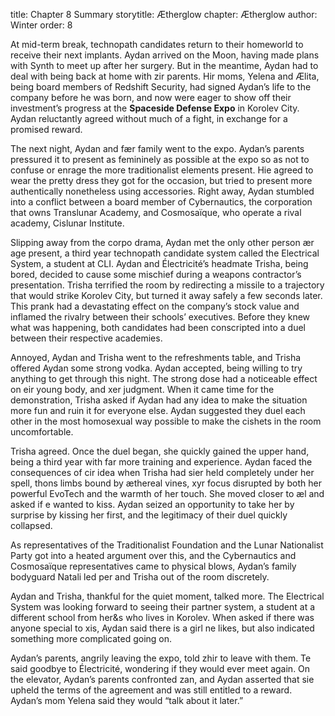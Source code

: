 title: Chapter 8 Summary
storytitle: Ætherglow 
chapter: Ætherglow
author: Winter
order: 8

At mid-term break, technopath candidates return to their homeworld to receive their next implants.  Aydan arrived on the Moon, having made plans with Synth to meet up after her surgery.  But in the meantime, Aydan had to deal with being back at home with zir parents.  Hir moms, Yelena and Ælita, being board members of Redshift Security, had signed Aydan’s life to the company before he was born, and now were eager to show off their investment’s progress at the **Spaceside Defense Expo** in Korolev City.  Aydan reluctantly agreed without much of a fight, in exchange for a promised reward.

The next night, Aydan and fær family went to the expo.  Aydan’s parents pressured it to present as femininely as possible at the expo so as not to confuse or enrage the more traditionalist elements present.  Hie agreed to wear the pretty dress they got for the occasion, but tried to present more authentically nonetheless using accessories.  Right away, Aydan stumbled into a conflict between a board member of Cybernautics, the corporation that owns Translunar Academy, and Cosmosaïque, who operate a rival academy, Cislunar Institute.

Slipping away from the corpo drama, Aydan met the only other person ær age present, a third year technopath candidate system called the Electrical System, a student at CLI.  Aydan and Électricité’s headmate Trisha, being bored, decided to cause some mischief during a weapons contractor’s presentation.  Trisha terrified the room by redirecting a missile to a trajectory that would strike Korolev City, but turned it away safely a few seconds later.  This prank had a devastating effect on the company’s stock value and inflamed the rivalry between their schools’ executives.  Before they knew what was happening, both candidates had been conscripted into a duel between their respective academies.

Annoyed, Aydan and Trisha went to the refreshments table, and Trisha offered Aydan some strong vodka.  Aydan accepted, being willing to try anything to get through this night.  The strong dose had a noticeable effect on eir young body, and xer judgment.  When it came time for the demonstration, Trisha asked if Aydan had any idea to make the situation more fun and ruin it for everyone else.  Aydan suggested they duel each other in the most homosexual way possible to make the cishets in the room uncomfortable.

Trisha agreed.  Once the duel began, she quickly gained the upper hand, being a third year with far more training and experience.  Aydan faced the consequences of cir idea when Trisha had sier held completely under her spell, thons limbs bound by æthereal vines, xyr focus disrupted by both her powerful EvoTech and the warmth of her touch.  She moved closer to æl and asked if e wanted to kiss.  Aydan seized an opportunity to take her by surprise by kissing her first, and the legitimacy of their duel quickly collapsed.

As representatives of the Traditionalist Foundation and the Lunar Nationalist Party got into a heated argument over this, and the Cybernautics and Cosmosaïque representatives came to physical blows, Aydan’s family bodyguard Natali led per and Trisha out of the room discretely.

Aydan and Trisha, thankful for the quiet moment, talked more.  The Electrical System was looking forward to seeing their partner system, a student at a different school from her&s who lives in Korolev.  When asked if there was anyone special to xis, Aydan said there is a girl ne likes, but also indicated something more complicated going on.

Aydan’s parents, angrily leaving the expo, told zhir to leave with them.  Te said goodbye to Électricité, wondering if they would ever meet again.  On the elevator, Aydan’s parents confronted zan, and Aydan asserted that sie upheld the terms of the agreement and was still entitled to a reward.  Aydan’s mom Yelena said they would “talk about it later.”
